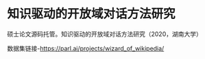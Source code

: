 # 知识驱动的开放域对话方法研究
硕士论文源码托管。知识驱动的开放域对话方法研究（2020，湖南大学）

数据集链接-https://parl.ai/projects/wizard_of_wikipedia/
